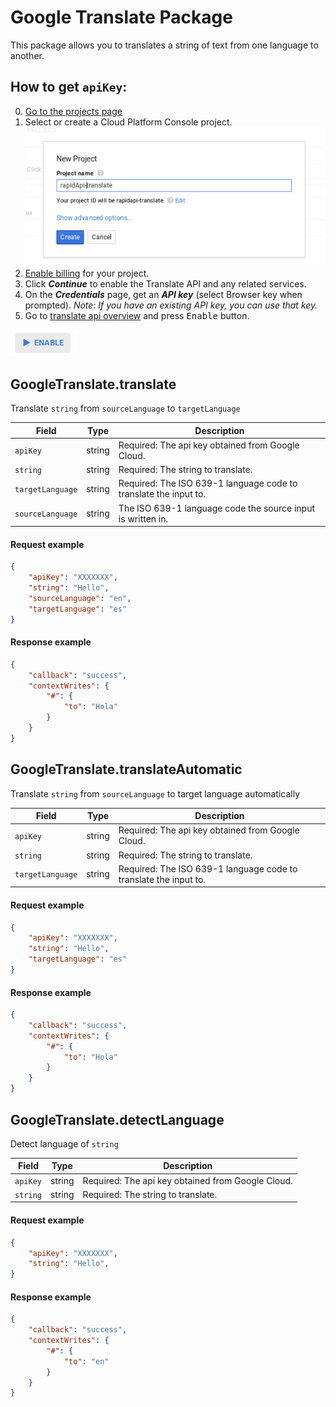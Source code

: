[create]:https://github.com/RapidSoftwareSolutions/Marketplace-GoogleTranslate-Package/blob/master/instructions/create.png?raw=true
[enable]:https://github.com/RapidSoftwareSolutions/Marketplace-GoogleTranslate-Package/blob/master/instructions/enable.png?raw=true

# Google Translate Package
This package allows you to translates a string of text from one language to another.

## How to get `apiKey`:
 0. [Go to the projects page](https://console.cloud.google.com/iam-admin/projects)
 1. Select or create a Cloud Platform Console project.
 ![Creating project][create]
 2. [Enable billing](https://support.google.com/cloud/answer/6293499#enable-billing) for your project.
 3. Click ***Continue*** to enable the Translate API and any related services.
 4. On the ***Credentials*** page, get an ***API key*** (select Browser key when prompted). _Note: If you have an existing API key, you can use that key._
 5. Go to  [translate api overview](https://console.cloud.google.com/apis/api/translate/overview) and press <kbd>Enable</kbd> button.
 
 ![Enable API][enable] 

## GoogleTranslate.translate
Translate `string` from `sourceLanguage` to `targetLanguage`

| Field            | Type     | Description  |
| -------------    |-------------     | -----|
| `apiKey`         |string  | Required: The api key obtained from Google Cloud. |
| `string`         |string  | Required: The string to translate. |
| `targetLanguage` |string  | Required: The ISO 639-1 language code to translate the input to. |
| `sourceLanguage` |string  | The ISO 639-1 language code the source input is written in. |

#### Request example
```json
{
	"apiKey": "XXXXXXX",
	"string": "Hello",
	"sourceLanguage": "en",
	"targetLanguage": "es"
}
```
#### Response example
```json
{
	"callback": "success",
	"contextWrites": {
		"#": {
			"to": "Hola"
		}
	}
}
```

## GoogleTranslate.translateAutomatic
Translate `string` from `sourceLanguage` to target language automatically

| Field            | Type     | Description  |
| -------------    |-------------     | -----|
| `apiKey`         |string  | Required: The api key obtained from Google Cloud. |
| `string`         |string  | Required: The string to translate. |
| `targetLanguage` |string  | Required: The ISO 639-1 language code to translate the input to. |

#### Request example
```json
{
	"apiKey": "XXXXXXX",
	"string": "Hello",
	"targetLanguage": "es"
}
```
#### Response example
```json
{
	"callback": "success",
	"contextWrites": {
		"#": {
			"to": "Hola"
		}
	}
}
```

## GoogleTranslate.detectLanguage
Detect language of `string`

| Field            | Type     | Description  |
| -------------    |-------------     | -----|
| `apiKey`         |string  | Required: The api key obtained from Google Cloud. |
| `string`         |string  | Required: The string to translate. |

#### Request example
```json
{
	"apiKey": "XXXXXXX",
	"string": "Hello",
}
```
#### Response example
```json
{
	"callback": "success",
	"contextWrites": {
		"#": {
			"to": "en"
		}
	}
}
```
